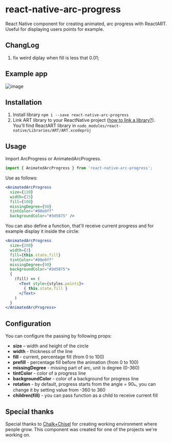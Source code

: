 # react-native-arc-progress

React Native component for creating animated, arc progress with ReactART. Useful for displaying users points for example.

## ChangLog

1. fix weird diplay when fill is less that 0.01;

## Example app
![image](screenshot.gif)

## Installation

1. Install library `npm i --save react-native-arc-progress`
2. Link ART library to your ReactNative project ([how to link a library?](https://facebook.github.io/react-native/docs/linking-libraries-ios.html#content)). You'll find ReactART library in `node_modules/react-native/Libraries/ART/ART.xcodeproj`

## Usage

Import ArcProgress or AnimatedArcProgress.

```js
import { AnimatedArcProgress } from 'react-native-arc-progress';
```

Use as follows:

```jsx
<AnimatedArcProgress
  size={120}
  width={15}
  fill={100}
  missingDegree={90}
  tintColor="#00e0ff"
  backgroundColor="#3d5875" />
```

You can also define a function, that'll receive current progress and for example display it inside the circle:

```jsx
<AnimatedArcProgress
  size={200}
  width={3}
  fill={this.state.fill}
  tintColor="#00e0ff"
  missingDegree={90}
  backgroundColor="#3d5875">
  {
    (fill) => (
      <Text style={styles.points}>
        { this.state.fill }
      </Text>
    )
  }
</AnimatedArcProgress>
```

## Configuration

You can configure the passing by following props:

- **size** – width and height of the circle
- **width** - thickness of the line
- **fill** - current, percentage fill (from 0 to 100)
- **prefill** - percentage fill before the animation (from 0 to 100)
- **missingDegree** - missing part of arc, unit is degree (0-360)
- **tintColor** - color of a progress line
- **backgroundColor** - color of a background for progress line
- **rotation** - by default, progress starts from the angle = 90⦝, you can change it by setting value from -360 to 360
- **children(fill)** - you can pass function as a child to receive current fill



## Special thanks
Special thanks to [Chalk+Chisel](http://chalkchisel.com) for creating working environment where people grow. This component was created for one of the projects we're working on.
